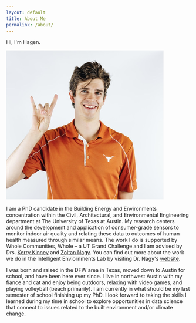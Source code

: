 ```yaml
---
layout: default
title: About Me
permalink: /about/
---
```


Hi, I'm Hagen. 

![Hagen](/photos/A799776E-B47A-4FA2-957B-603DC9F86241_1_201_a.jpeg)

I am a PhD candidate in the Building Energy and Environments concentration within the Civil, Architectural, and Environmental Engineering department at The University of Texas at Austin. My research centers around the development and application of consumer-grade sensors to monitor indoor air quality and relating these data to outcomes of human health measured through similar means. The work I do is supported by Whole Communities, Whole – a UT Grand Challenge and I am advised by Drs. [Kerry Kinney](https://www.caee.utexas.edu/people/faculty/faculty-directory/kinney) and [Zoltan Nagy](https://www.caee.utexas.edu/people/faculty/faculty-directory/nagy). You can find out more about the work we do in the Intelligent Enviornments Lab by visiting Dr. Nagy's [website](https://nagy.caee.utexas.edu).

I was born and raised in the DFW area in Texas, moved down to Austin for school, and have been here ever since. I live in northwest Austin with my fiance and cat and enjoy being outdoors, relaxing with video games, and playing volleyball (beach primarily). I am currently in what should be my last semester of school finishing up my PhD. I look forward to taking the skills I learned during my time in school to explore opportunities in data science that connect to issues related to the built environment and/or climate change. 
